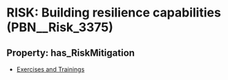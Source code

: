 # RISK: __Building resilience capabilities__ (PBN__Risk_3375)

## Property: has_RiskMitigation

* [Exercises and Trainings](PBN__Mitigation_2188)

